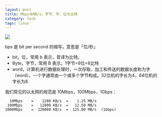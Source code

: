 ```yaml
---
layout: post
title: Mbps与MB/s，字节、字、位与比特
category: tech
tags: linux
---
```

![](https://cdn.kelu.org/blog/tags/linux.jpg)

bps 是 bit per second 的缩写，意思是「位/秒」

* bit，位，常用 b 表示，音译为比特。
* Byte，字节，常用 B 表示。1字节=8位=8比特
* word，计算机进行数据处理时，一次存取、加工和传送的数据长度称为字（word）。一个字通常由一个或多个字节构成。32位机的字长为4，64位机的字长为8.

我们常见的以太网的规范是 10Mbps，100Mbps，1Gbps：

	  10Mbps    =    1280 KB/s  =    1.25 MB/s
	 100Mbps    =   12800 KB/s  =   12.50 MB/s
	1000Mbps    =  128000 KB/s  =  125.00 MB/s  (1Gbps)
